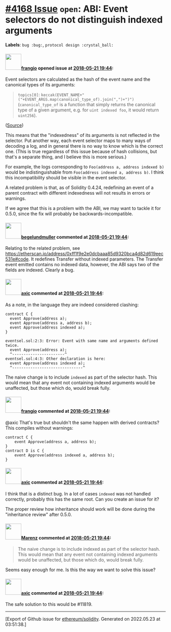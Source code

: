 # [\#4168 Issue](https://github.com/ethereum/solidity/issues/4168) `open`: ABI: Event selectors do not distinguish indexed arguments
**Labels**: `bug :bug:`, `protocol design :crystal_ball:`


#### <img src="https://avatars.githubusercontent.com/u/481465?v=4" width="50">[frangio](https://github.com/frangio) opened issue at [2018-05-21 19:44](https://github.com/ethereum/solidity/issues/4168):

Event selectors are calculated as the hash of the event name and the canonical types of its arguments:
>`topics[0]`: `keccak(EVENT_NAME+"("+EVENT_ARGS.map(canonical_type_of).join(",")+")")` (`canonical_type_of` is a function that simply returns the canonical type of a given argument, e.g. for `uint indexed foo`, it would return `uint256`).

([Source](https://github.com/ethereum/solidity/blob/e97f9b6ba85b5cf5d347f1771524d0b0973e00bb/docs/abi-spec.rst#events))

This means that the "indexedness" of its arguments is not reflected in the selector. Put another way, each event selector maps to many ways of decoding a log, and in general there is no way to know which is the correct one. (This is true regardless of this issue because of hash collisions, but that's a separate thing, and I believe this is more serious.)

For example, the logs corresponding to `Foo(address a, address indexed b)` would be indistinguishable from `Foo(address indexed a, address b)`. I think this incompatibility should be visible in the event selector.

A related problem is that, as of Solidity 0.4.24, redefining an event of a parent contract with different indexedness will not results in errors or warnings.


If we agree that this is a problem with the ABI, we may want to tackle it for 0.5.0, since the fix will probably be backwards-incompatible.

#### <img src="https://avatars.githubusercontent.com/u/791356?u=8f27a51bc410b516fd7494b3b009d301fbbc297d&v=4" width="50">[begelundmuller](https://github.com/begelundmuller) commented at [2018-05-21 19:44](https://github.com/ethereum/solidity/issues/4168#issuecomment-399776803):

Relating to the related problem, see https://etherscan.io/address/0xff1f9e2e0dcbaaa85d9320bca4d82d619eec531e#code. It redefines Transfer without indexed parameters. The Transfer event emitted contains no indexed data, however, the ABI says two of the fields are indexed. Clearly a bug.

#### <img src="https://avatars.githubusercontent.com/u/20340?v=4" width="50">[axic](https://github.com/axic) commented at [2018-05-21 19:44](https://github.com/ethereum/solidity/issues/4168#issuecomment-411182794):

As a note, in the language they are indeed considered clashing:
```
contract C {
  event Approve(address a);
  event Approve(address a, address b);
  event Approve(address indexed a);
}
```

```
eventsel.sol:2:3: Error: Event with same name and arguments defined twice.
  event Approve(address a);
  ^-----------------------^
eventsel.sol:4:3: Other declaration is here:
  event Approve(address indexed a);
  ^-------------------------------^
```

The naive change is to include `indexed` as part of the selector hash. This would mean that any event not containing indexed arguments would be unaffected, but those which do, would break fully.

#### <img src="https://avatars.githubusercontent.com/u/481465?v=4" width="50">[frangio](https://github.com/frangio) commented at [2018-05-21 19:44](https://github.com/ethereum/solidity/issues/4168#issuecomment-411206590):

@axic That's true but shouldn't the same happen with derived contracts? This compiles without warnings:

```solidity
contract C {
    event Approve(address a, address b);
}
contract D is C {
    event Approve(address indexed a, address b);
}
```

#### <img src="https://avatars.githubusercontent.com/u/20340?v=4" width="50">[axic](https://github.com/axic) commented at [2018-05-21 19:44](https://github.com/ethereum/solidity/issues/4168#issuecomment-411224477):

I think that is a distinct bug. In a lot of cases `indexed` was not handled correctly, probably this has the same root. Can you create an issue for it?

The proper review how inheritance should work will be done during the "inheritance review" after 0.5.0.

#### <img src="https://avatars.githubusercontent.com/u/424752?u=038e104b849efd16f076b671ef6c46af7073bfa7&v=4" width="50">[Marenz](https://github.com/Marenz) commented at [2018-05-21 19:44](https://github.com/ethereum/solidity/issues/4168#issuecomment-942223866):

> The naive change is to include indexed as part of the selector hash. This would mean that any event not containing indexed arguments would be unaffected, but those which do, would break fully.

Seems easy enough for me. Is this the way we want to solve this issue?

#### <img src="https://avatars.githubusercontent.com/u/20340?v=4" width="50">[axic](https://github.com/axic) commented at [2018-05-21 19:44](https://github.com/ethereum/solidity/issues/4168#issuecomment-942311275):

The safe solution to this would be #11819.


-------------------------------------------------------------------------------



[Export of Github issue for [ethereum/solidity](https://github.com/ethereum/solidity). Generated on 2022.05.23 at 03:51:38.]
